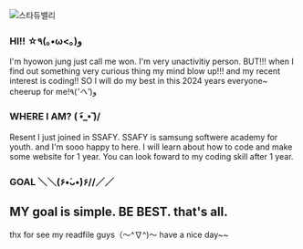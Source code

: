 ![스타듀밸리](https://i.pinimg.com/550x/39/f0/35/39f0355c8cd11432ebe092604045042e.jpg)

### HI!! ☆٩(｡•ω<｡)و
I'm hyowon jung just call me won.
I'm very unactivitiy person. BUT!!! when I find out something very curious thing my mind blow up!!! and my recent interest is coding!!
SO I will do my best in this 2024 years everyone~ cheerup for me!٩(*'へ'*)و

### WHERE I AM? \( •︠_•︡ )/
Resent I just joined in SSAFY. SSAFY is samsung softwere academy for youth.
and I'm sooo happy to here. I will learn about how to code and make some website for 1 year.
You can look foward to my coding skill after 1 year.

### GOAL ＼＼\(۶•̀ᴗ•́)۶//／／
MY goal is simple.
BE BEST. that's all.
---
thx for see my readfile guys（〜^∇^)〜
have a nice day~~
